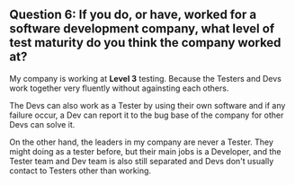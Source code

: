 ## Question 6: If you do, or have, worked for a software development company, what level of test maturity do you think the company worked at?

My company is working at **Level 3** testing. Because the Testers and Devs work together very fluently without againsting each others. 

The Devs can also work as a Tester by using their own software and if any failure occur, a Dev can report it to the bug base of the company for other Devs can solve it. 

On the other hand, the leaders in my company are never a Tester. They might doing as a tester before, but their main jobs is a Developer, and the Tester team and Dev team is also still separated and Devs don't usually contact to Testers other than working.